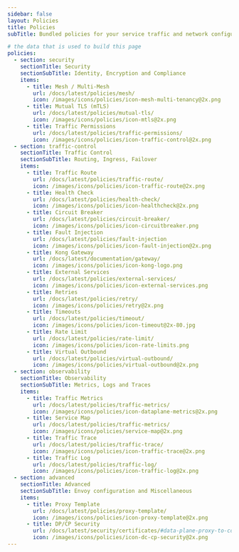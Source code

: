 ```yaml
---
sidebar: false
layout: Policies
title: Policies
subTitle: Bundled policies for your service traffic and network configuration.

# the data that is used to build this page
policies:
  - section: security
    sectionTitle: Security
    sectionSubTitle: Identity, Encryption and Compliance
    items:
      - title: Mesh / Multi-Mesh
        url: /docs/latest/policies/mesh/
        icon: /images/icons/policies/icon-mesh-multi-tenancy@2x.png
      - title: Mutual TLS (mTLS)
        url: /docs/latest/policies/mutual-tls/
        icon: /images/icons/policies/icon-mtls@2x.png
      - title: Traffic Permissions
        url: /docs/latest/policies/traffic-permissions/
        icon: /images/icons/policies/icon-traffic-control@2x.png
  - section: traffic-control
    sectionTitle: Traffic Control
    sectionSubTitle: Routing, Ingress, Failover
    items:
      - title: Traffic Route
        url: /docs/latest/policies/traffic-route/
        icon: /images/icons/policies/icon-traffic-route@2x.png
      - title: Health Check
        url: /docs/latest/policies/health-check/
        icon: /images/icons/policies/icon-healthcheck@2x.png
      - title: Circuit Breaker
        url: /docs/latest/policies/circuit-breaker/
        icon: /images/icons/policies/icon-circuitbreaker.png
      - title: Fault Injection
        url: /docs/latest/policies/fault-injection
        icon: /images/icons/policies/icon-fault-injection@2x.png
      - title: Kong Gateway
        url: /docs/latest/documentation/gateway/
        icon: /images/icons/policies/icon-kong-logo.png
      - title: External Services
        url: /docs/latest/policies/external-services/
        icon: /images/icons/policies/icon-external-services.png
      - title: Retries
        url: /docs/latest/policies/retry/
        icon: /images/icons/policies/retry@2x.png
      - title: Timeouts
        url: /docs/latest/policies/timeout/
        icon: /images/icons/policies/icon-timeout@2x-80.jpg
      - title: Rate Limit
        url: /docs/latest/policies/rate-limit/
        icon: /images/icons/policies/icon-rate-limits.png
      - title: Virtual Outbound
        url: /docs/latest/policies/virtual-outbound/
        icon: /images/icons/policies/virtual-outbound@2x.png
  - section: observability
    sectionTitle: Observability
    sectionSubTitle: Metrics, Logs and Traces
    items:
      - title: Traffic Metrics
        url: /docs/latest/policies/traffic-metrics/
        icon: /images/icons/policies/icon-dataplane-metrics@2x.png
      - title: Service Map
        url: /docs/latest/policies/traffic-metrics/
        icon: /images/icons/policies/service-map@2x.png
      - title: Traffic Trace
        url: /docs/latest/policies/traffic-trace/
        icon: /images/icons/policies/icon-traffic-trace@2x.png
      - title: Traffic Log
        url: /docs/latest/policies/traffic-log/
        icon: /images/icons/policies/icon-traffic-log@2x.png
  - section: advanced
    sectionTitle: Advanced
    sectionSubTitle: Envoy configuration and Miscellaneous
    items:
      - title: Proxy Template
        url: /docs/latest/policies/proxy-template/
        icon: /images/icons/policies/icon-proxy-template@2x.png
      - title: DP/CP Security
        url: /docs/latest/security/certificates/#data-plane-proxy-to-control-plane-communication
        icon: /images/icons/policies/icon-dc-cp-security@2x.png
---
```

